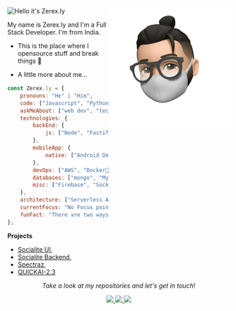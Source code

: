 <img src="https://readme-typing-svg.demolab.com?font=Poppins&pause=1000&duration=4000&color=00fdb8&center=true&width=435&repeat=false&lines=%22Hello+there!+%F0%9F%91%8B%F0%9F%8F%BB%22;%22I'm+poseidon!%22;%22Welcome+to+my+profile!%22" alt="Hello it's Zerex.ly" />
<a href="https://discord.com/users/1111132424844357692"><img src="./face-memoji.png" align="right" height="275" /></a>

My name is Zerex.ly and I'm a Full Stack Developer. I'm from India.
- This is the place where I opensource stuff and break things 🤣

- A little more about me...
```javascript
const Zerex.ly = {
    pronouns: "He" | "Him",
    code: ["Javascript", "Python", "Java", "PHP"],
    askMeAbout: ["web dev", "tech", "app dev", "photography"],
    technologies: {
        backEnd: {
            js: ["Node", "Fastify", "Express"],
        },
        mobileApp: {
            native: ["Android Development"]
        },
        devOps: ["AWS", "Docker🐳", "Route53", "Nginx"],
        databases: ["mongo", "MySql", "sqlite"],
        misc: ["Firebase", "Socket.IO", "selenium", "open-cv", "php", "SuiteApp"]
    },
    architecture: ["Serverless Architecture", "Progressive web applications", "Single page applications"],
    currentFocus: "No Focus point at this time",
    funFact: "There are two ways to write error-free programs; only the third one works"
};
```

**Projects** 

- [Socialite UI](https://github.com/zerexly/Socialite-UI.git),
- [Socialite Backend](https://github.com/zerexly/Socialite),
- [Spectraz](https://github.com/zerexly/Spectraz.git),
- [QUICKAI-2.3](https://github.com/zerexly/QUICKAI-2.3.git)

<p align="center">
  <i>Take a look at my repositories and let's get in touch!</i>

<p align="center">
  <a href= "https://github.com/zerexly/">
    <img src="https://img.icons8.com/material-outlined/30/689d6a/source-code.png"/>
  </a>
  <a href= "https://discord.com/users/1111132424844357692">
    <img src="https://img.icons8.com/material-outlined/30/689d6a/discord.png"/>
  </a>
  <a href="mailto:sahilarun777@gmail.com">
    <img src="https://img.icons8.com/ios-glyphs/30/689d6a/physics.png"/>
  </a>
</p>
